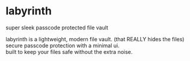 # labyrinth
super sleek passcode protected file vault

labyrinth is a lightweight, modern file vault. (that REALLY hides the files)
secure passcode protection with a minimal ui.  
built to keep your files safe without the extra noise.  
